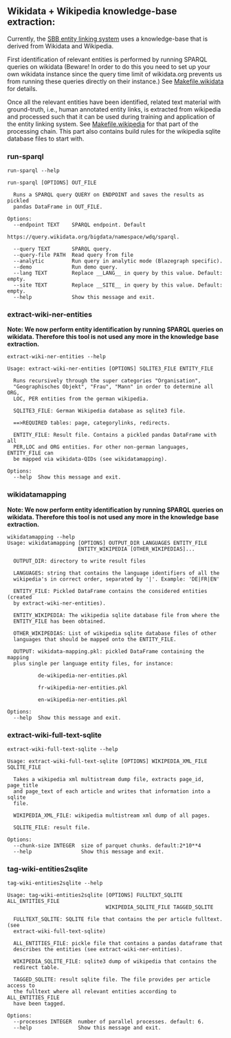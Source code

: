 ## Wikidata + Wikipedia knowledge-base extraction:

Currently, the [SBB entity linking system](https://github.com/qurator-spk/sbb_ned) uses a
knowledge-base that is derived from Wikidata and Wikipedia.

First identification of relevant entities is performed by running SPARQL queries on wikidata 
(Beware! In order to do this you need to set up your own wikidata instance since the query time limit 
of wikidata.org prevents us from running these queries directly on their instance.)
See [Makefile.wikidata](Makefile.wikidata) for details.

Once all the relevant entities have been identified, related text material with ground-truth, 
i.e., human annotated entity links, is extracted from wikipedia and processed such that it can be used 
during training and application of the entity linking system.
See [Makefile.wikipedia](Makefile.wikipedia) for that part of the processing chain. 
This part also contains build rules for the wikipedia sqlite database files to start with.

### run-sparql
```
run-sparql --help

run-sparql [OPTIONS] OUT_FILE

  Runs a SPARQL query QUERY on ENDPOINT and saves the results as pickled
  pandas DataFrame in OUT_FILE.

Options:
  --endpoint TEXT    SPARQL endpoint. Default
                     https://query.wikidata.org/bigdata/namespace/wdq/sparql.

  --query TEXT       SPARQL query.
  --query-file PATH  Read query from file
  --analytic         Run query in analytic mode (Blazegraph specific).
  --demo             Run demo query.
  --lang TEXT        Replace __LANG__ in query by this value. Default: empty.
  --site TEXT        Replace __SITE__ in query by this value. Default: empty.
  --help             Show this message and exit.

``` 

### extract-wiki-ner-entities

**Note: We now perform entity identification by running SPARQL queries on wikidata. 
Therefore this tool is not used any more in the knowledge base extraction.** 

```
extract-wiki-ner-entities --help

Usage: extract-wiki-ner-entities [OPTIONS] SQLITE3_FILE ENTITY_FILE

  Runs recursively through the super categories "Organisation",
  "Geographisches Objekt", "Frau", "Mann" in order to determine all ORG,
  LOC, PER entities from the german wikipedia.

  SQLITE3_FILE: German Wikipedia database as sqlite3 file.

  ==>REQUIRED tables: page, categorylinks, redirects.

  ENTITY_FILE: Result file. Contains a pickled pandas DataFrame with all
  PER,LOC and ORG entities. For other non-german languages, ENTITY_FILE can
  be mapped via wikidata-QIDs (see wikidatamapping).

Options:
  --help  Show this message and exit.

```

### wikidatamapping

**Note: We now perform entity identification by running SPARQL queries on wikidata. 
Therefore this tool is not used any more in the knowledge base extraction.** 

```
wikidatamapping --help
Usage: wikidatamapping [OPTIONS] OUTPUT_DIR LANGUAGES ENTITY_FILE
                       ENTITY_WIKIPEDIA [OTHER_WIKIPEDIAS]...

  OUTPUT_DIR: directory to write result files

  LANGUAGES: string that contains the language identifiers of all the
  wikipedia's in correct order, separated by '|'. Example: 'DE|FR|EN'

  ENTITY_FILE: Pickled DataFrame contains the considered entities (created
  by extract-wiki-ner-entities).

  ENTITY_WIKIPEDIA: The wikipedia sqlite database file from where the
  ENTITY_FILE has been obtained.

  OTHER_WIKIPEDIAS: List of wikipedia sqlite database files of other
  languages that should be mapped onto the ENTITY_FILE.

  OUTPUT: wikidata-mapping.pkl: pickled DataFrame containing the mapping
  plus single per language entity files, for instance:

          de-wikipedia-ner-entities.pkl

          fr-wikipedia-ner-entities.pkl

          en-wikipedia-ner-entities.pkl

Options:
  --help  Show this message and exit.

```

### extract-wiki-full-text-sqlite

```
extract-wiki-full-text-sqlite --help

Usage: extract-wiki-full-text-sqlite [OPTIONS] WIKIPEDIA_XML_FILE SQLITE_FILE

  Takes a wikipedia xml multistream dump file, extracts page_id, page_title
  and page_text of each article and writes that information into a sqlite
  file.

  WIKIPEDIA_XML_FILE: wikipedia multistream xml dump of all pages.

  SQLITE_FILE: result file.

Options:
  --chunk-size INTEGER  size of parquet chunks. default:2*10**4
  --help                Show this message and exit.

```

### tag-wiki-entities2sqlite

```
tag-wiki-entities2sqlite --help

Usage: tag-wiki-entities2sqlite [OPTIONS] FULLTEXT_SQLITE ALL_ENTITIES_FILE
                                WIKIPEDIA_SQLITE_FILE TAGGED_SQLITE

  FULLTEXT_SQLITE: SQLITE file that contains the per article fulltext. (see
  extract-wiki-full-text-sqlite)

  ALL_ENTITIES_FILE: pickle file that contains a pandas dataframe that
  describes the entities (see extract-wiki-ner-entities).

  WIKIPEDIA_SQLITE_FILE: sqlite3 dump of wikipedia that contains the
  redirect table.

  TAGGED_SQLITE: result sqlite file. The file provides per article access to
  the fulltext where all relevant entities according to ALL_ENTITIES_FILE
  have been tagged.

Options:
  --processes INTEGER  number of parallel processes. default: 6.
  --help               Show this message and exit.

```
